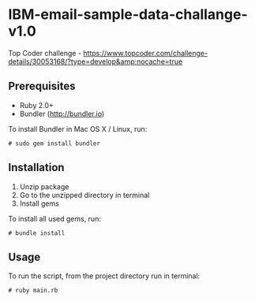 # IBM-email-sample-data-challange-v1.0
Top Coder challenge - https://www.topcoder.com/challenge-details/30053168/?type=develop&amp;nocache=true

Prerequisites
-----

- Ruby 2.0+
- Bundler (http://bundler.io)

To install Bundler in Mac OS X / Linux, run:
 
    # sudo gem install bundler


Installation
------------
1) Unzip package
2) Go to the unzipped directory in terminal
3) Install gems

To install all used gems, run:

    # bundle install

Usage
-----

To run the script, from the project directory run in terminal:

    # ruby main.rb
